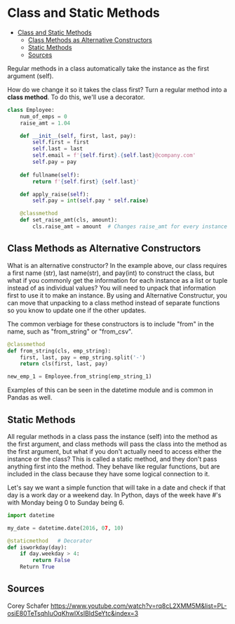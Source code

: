 # Class and Static Methods

<!-- @import "[TOC]" {cmd="toc" depthFrom=1 depthTo=6 orderedList=false} -->

<!-- code_chunk_output -->

- [Class and Static Methods](#class-and-static-methods)
  - [Class Methods as Alternative Constructors](#class-methods-as-alternative-constructors)
  - [Static Methods](#static-methods)
  - [Sources](#sources)

<!-- /code_chunk_output -->


Regular methods in a class automatically take the instance as the first argument (self).

How do we change it so it takes the class first? Turn a regular method into a **class method**. To do this, we'll use a decorator.

```python
class Employee:
    num_of_emps = 0
    raise_amt = 1.04

    def __init__(self, first, last, pay):
        self.first = first
        self.last = last
        self.email = f'{self.first}.{self.last}@company.com'
        self.pay = pay
    
    def fullname(self):
        return f'{self.first} {self.last}'

    def apply_raise(self):
        self.pay = int(self.pay * self.raise)

    @classmethod
    def set_raise_amt(cls, amount):
        cls.raise_amt = amount  # Changes raise_amt for every instance in class
```

## Class Methods as Alternative Constructors

What is an alternative constructor? In the example above, our class requires a first name (str), last name(str), and pay(int) to construct the class, but what if you commonly get the information for each instance as a list or tuple instead of as individual values? You will need to unpack that information first to use it to make an instance. By using and Alternative Constructur, you can move that unpacking to a class method instead of separate functions so you know to update one if the other updates.

The common verbiage for these constructors is to include "from" in the name, such as "from_string" or "from_csv".

```python
@classmethod
def from_string(cls, emp_string):
    first, last, pay = emp_string.split('-')
    return cls(first, last, pay)

new_emp_1 = Employee.from_string(emp_string_1)
```

Examples of this can be seen in the datetime module and is common in Pandas as well.

## Static Methods

All regular methods in a class pass the instance (self) into the method as the first argument, and class methods will pass the class into the method as the first argument, but what if you don't actually need to access either the instance or the class? This is called a static method, and they don't pass anything first into the method. They behave like regular functions, but are included in the class because they have some logical connection to it.

Let's say we want a simple function that will take in a date and check if that day is a work day or a weekend day. In Python, days of the week have #'s with Monday being 0 to Sunday being 6.

```python
import datetime

my_date = datetime.date(2016, 07, 10)

@staticmethod   # Decorator
def isworkday(day):
    if day.weekday > 4:
        return False
    Return True
```

## Sources

Corey Schafer
<https://www.youtube.com/watch?v=rq8cL2XMM5M&list=PL-osiE80TeTsqhIuOqKhwlXsIBIdSeYtc&index=3>
